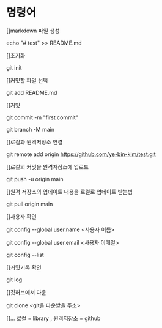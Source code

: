 # 명령어
[]markdown 파일 생성

 echo "# test" >> README.md

[]초기화

 git init	

[]커밋할 파일 선택

 git add README.md

[]커밋

 git commit -m "first commit"

 git branch -M main

[]로컬과 원격저장소 연결

 git remote add origin https://github.com/ye-bin-kim/test.git

[]로컬의 커밋을 원격저장소에 업로드

 git push -u origin main

[]원격 저장소의 업데이트 내용을 로컬로 업데이트 받는법

 git pull origin main

[]사용자 확인

 git config --global user.name <사용자 이름>

 git config --global user.email <사용자 이메일>

 git config --list

[]커밋기록 확인 

 git log

[]깃허브에서 다운

 git clone <git을 다운받을 주소>


[]... 로컬 = library , 원격저장소 = github
